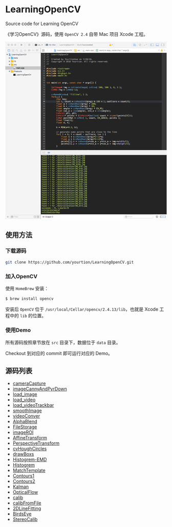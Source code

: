 # LearningOpenCV

Source code for Learning OpenCV 

《学习OpenCV》源码，使用 `OpenCV 2.4` 自带 Mac 项目 Xcode 工程。

![ScreenShot](ScreenShot1.png)

## 使用方法

### 下载源码

```sh
git clone https://github.com/yourtion/LearningOpenCV.git
```

### 加入OpenCV

 使用 `HomeBrew` 安装：

```sh
$ brew install opencv
```

安装后 `OpenCV` 位于 `/usr/local/Cellar/opencv/2.4.13/lib`，也就是 Xcode 工程中的 `lib` 的位置。

### 使用Demo

所有源码按照章节放在 `src` 目录下，数据位于 `data` 目录。

Checkout 到对应的 commit 即可运行对应的 Demo。

## 源码列表

- [cameraCapture](https://github.com/yourtion/LearningOpenCV/blob/master/src/Chapter02/cameraCapture.cpp)
- [imageCannyAndPyrDown](https://github.com/yourtion/LearningOpenCV/blob/master/src/Chapter02/imageCannyAndPyrDown.cpp)
- [load_image](https://github.com/yourtion/LearningOpenCV/blob/master/src/Chapter02/load_image.cpp)
- [load_video](https://github.com/yourtion/LearningOpenCV/blob/master/src/Chapter02/load_video.cpp)
- [load_videoTrackbar](https://github.com/yourtion/LearningOpenCV/blob/master/src/Chapter02/load_videoTrackbar.cpp)
- [smoothImage](https://github.com/yourtion/LearningOpenCV/blob/master/src/Chapter02/smoothImage.cpp)
- [videoConver](https://github.com/yourtion/LearningOpenCV/blob/master/src/Chapter02/videoConver.cpp)
- [AlphaBlend](https://github.com/yourtion/LearningOpenCV/blob/master/src/Chapter04/AlphaBlend.cpp)
- [FileStorage](https://github.com/yourtion/LearningOpenCV/blob/master/src/Chapter04/FileStorage.cpp)
- [imageROI](https://github.com/yourtion/LearningOpenCV/blob/master/src/Chapter04/imageROI.cpp)
- [AffineTransform](https://github.com/yourtion/LearningOpenCV/blob/master/src/Chapter06/AffineTransform.cpp)
- [PerspectiveTransform](https://github.com/yourtion/LearningOpenCV/blob/master/src/Chapter06/PerspectiveTransform.cpp)
- [cvHoughCircles](https://github.com/yourtion/LearningOpenCV/blob/master/src/Chapter06/cvHoughCircles.cpp)
- [drawBoxs](https://github.com/yourtion/LearningOpenCV/blob/master/src/Chapter06/drawBoxs.cpp)
- [Histogrem-EMD](https://github.com/yourtion/LearningOpenCV/blob/master/src/Chapter07/Histogrem-EMD.cpp)
- [Histogrem](https://github.com/yourtion/LearningOpenCV/blob/master/src/Chapter07/Histogrem.cpp)
- [MatchTemplate](https://github.com/yourtion/LearningOpenCV/blob/master/src/Chapter07/MatchTemplate.cpp)
- [Contours1](https://github.com/yourtion/LearningOpenCV/blob/master/src/Chapter08/Contours1.cpp)
- [Contours2](https://github.com/yourtion/LearningOpenCV/blob/master/src/Chapter08/Contours2.cpp)
- [Kalman](https://github.com/yourtion/LearningOpenCV/blob/master/src/Chapter10/Kalman.cpp)
- [OpticalFlow](https://github.com/yourtion/LearningOpenCV/blob/master/src/Chapter10/OpticalFlow.cpp)
- [calib](https://github.com/yourtion/LearningOpenCV/blob/master/src/Chapter11/calib.cpp)
- [calibFromFile](https://github.com/yourtion/LearningOpenCV/blob/master/src/Chapter11/calibFromFile.cpp)
- [2DLineFitting](https://github.com/yourtion/LearningOpenCV/blob/master/src/Chapter12/2DLineFitting.cpp)
- [BirdsEye](https://github.com/yourtion/LearningOpenCV/blob/master/src/Chapter12/BirdsEye.cpp)
- [StereoCalib](https://github.com/yourtion/LearningOpenCV/blob/master/src/Chapter12/StereoCalib.cpp)
